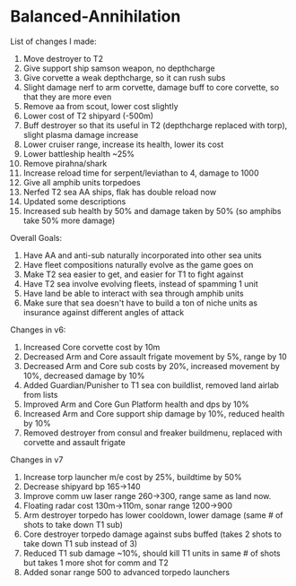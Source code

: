 # Balanced-Annihilation

List of changes I made:
1. Move destroyer to T2
2. Give support ship samson weapon, no depthcharge
3. Give corvette a weak depthcharge, so it can rush subs
4. Slight damage nerf to arm corvette, damage buff to core corvette, so that they are more even
5. Remove aa from scout, lower cost slightly
6. Lower cost of T2 shipyard (-500m)
7. Buff destroyer so that its useful in T2 (depthcharge replaced with torp), slight plasma damage increase
8. Lower cruiser range, increase its health, lower its cost
9. Lower battleship health ~25%
10. Remove pirahna/shark
11. Increase reload time for serpent/leviathan to 4, damage to 1000
12. Give all amphib units torpedoes
13. Nerfed T2 sea AA ships, flak has double reload now
14. Updated some descriptions
15. Increased sub health by 50% and damage taken by 50% (so amphibs take 50% more damage)


Overall Goals:
1. Have AA and anti-sub naturally incorporated into other sea units
2. Have fleet compositions naturally evolve as the game goes on
3. Make T2 sea easier to get, and easier for T1 to fight against
4. Have T2 sea involve evolving fleets, instead of spamming 1 unit
5. Have land be able to interact with sea through amphib units
6. Make sure that sea doesn't have to build a ton of niche units as insurance against different angles of attack

Changes in v6:
1. Increased Core corvette cost by 10m
2. Decreased Arm and Core assault frigate movement by 5%, range by 10
3. Decreased Arm and Core sub costs by 20%, increased movement by 10%, decreased damage by 10%
4. Added Guardian/Punisher to T1 sea con buildlist, removed land airlab from lists
5. Improved Arm and Core Gun Platform health and dps by 10%
6. Increased Arm and Core support ship damage by 10%, reduced health by 10%
7. Removed destroyer from consul and freaker buildmenu, replaced with corvette and assault frigate

Changes in v7
1. Increase torp launcher m/e cost by 25%, buildtime by 50%
2. Decrease shipyard bp 165->140
3. Improve comm uw laser range 260->300, range same as land now.  
4. Floating radar cost 130m->110m, sonar range 1200->900
5. Arm destroyer torpedo has lower cooldown, lower damage (same # of shots to take down T1 sub)
6. Core destroyer torpedo damage against subs buffed (takes 2 shots to take down T1 sub instead of 3)
7. Reduced T1 sub damage ~10%, should kill T1 units in same # of shots but takes 1 more shot for comm and T2
8. Added sonar range 500 to advanced torpedo launchers
